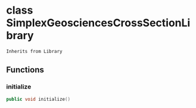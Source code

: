 # class SimplexGeosciencesCrossSectionLibrary

```cpp
Inherits from Library
```

## Functions

### initialize

```cpp
public void initialize()
```
